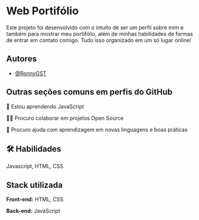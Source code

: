 
# Web Portifólio

Este projeto foi desenvolvido com o intuito de ser um perfil sobre mim e também para mostrar meu portifólio, além de minhas habilidades de formas de entrar em contato comigo. Tudo isso organizado em um só lugar online!



## Autores

- [@RonnyGST](https://github.com/RonnyGST)


## Outras seções comuns em perfis do GitHub
🧠 Estou aprendendo JavaScript

👯‍♀️ Procuro colaborar em projetos Open Source

🤔 Procuro ajuda com aprendizagem em novas linguagens e boas práticas


## 🛠 Habilidades
Javascript, HTML, CSS


## Stack utilizada

**Front-end:** HTML, CSS

**Back-end:** JavaScript

